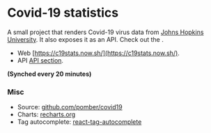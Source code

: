 # Covid-19 statistics

A small project that renders Covid-19 virus data from [Johns Hopkins University](https://github.com/CSSEGISandData/COVID-19). It also exposes it as an API. Check out the .

* Web [https://c19stats.now.sh/](https://c19stats.now.sh/).
* API [API section](https://c19stats.now.sh/#api).

__(Synched every 20 minutes)__

### Misc

* Source: [github.com/pomber/covid19](https://github.com/pomber/covid19)
* Charts: [recharts.org](http://recharts.org/en-US/examples/SimpleLineChart)
* Tag autocomplete: [react-tag-autocomplete](https://www.npmjs.com/package/react-tag-autocomplete)